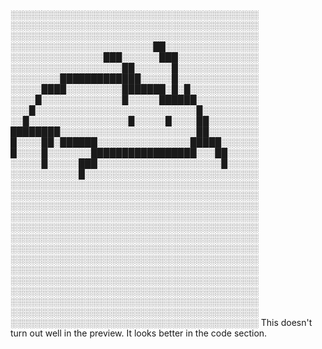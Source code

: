 ░░░░░░░░░░░░░░░░░░░░░░░░░░░░░░░░░░░░░░░░
░░░░░░░░░░░░░░░░░░░░░░░░░░░░░░░░░░░░░░░░
░░░░░░░░░░░░░░░░░░░░░░░░░░░░░░░░░░░░░░░░
░░░░░░░░░░░░░░░░░░░░░░░██░░░░░░░░░░░░░░░
░░░░░░░░░░░░░░░███░░░░░░███░░░░░░░░░░░░░
░░░░░░░░░░░░░░░░░░██░░░░░░█░░░░░░░░░░░░░
░░░░░░░░█████████████░░░░░█░░░░░░░░░░░░░
░░░░░████░░░░░░░░░███████░█░█░░░░░░░░░░░
░░░░█░░░░░░░░░░░░░█░░░░░██████░░░░░░░░░░
░░░█░░░░░░░░░░░░░░░░░░░░░░░░░░█░░░░░░░░░
░░█░░░░░░░░░░░░░░░░█░░░░░█░░░░██░░░░░░░░
████████░░░░░░░░░░░░░░░░░░░░░░██░░░░░░░░
█░░░░██░██████░░░░░░░░░░░░░░░█████░░░░░░
█░░░░█░░░░░░░█████████████████░░░██░░░░░
░░░░░█░░░░░███░░░░░░░░░░░░░░░░░░░░█░░░░░
░░░░░░░░░░░█░░░░░░░░░░░░░░░░░░░░░░░░░░░░
░░░░░░░░░░░░░░░░░░░░░░░░░░░░░░░░░░░░░░░░
░░░░░░░░░░░░░░░░░░░░░░░░░░░░░░░░░░░░░░░░
░░░░░░░░░░░░░░░░░░░░░░░░░░░░░░░░░░░░░░░░
░░░░░░░░░░░░░░░░░░░░░░░░░░░░░░░░░░░░░░░░
░░░░░░░░░░░░░░░░░░░░░░░░░░░░░░░░░░░░░░░░
░░░░░░░░░░░░░░░░░░░░░░░░░░░░░░░░░░░░░░░░
░░░░░░░░░░░░░░░░░░░░░░░░░░░░░░░░░░░░░░░░
░░░░░░░░░░░░░░░░░░░░░░░░░░░░░░░░░░░░░░░░
░░░░░░░░░░░░░░░░░░░░░░░░░░░░░░░░░░░░░░░░
░░░░░░░░░░░░░░░░░░░░░░░░░░░░░░░░░░░░░░░░
░░░░░░░░░░░░░░░░░░░░░░░░░░░░░░░░░░░░░░░░
░░░░░░░░░░░░░░░░░░░░░░░░░░░░░░░░░░░░░░░░
░░░░░░░░░░░░░░░░░░░░░░░░░░░░░░░░░░░░░░░░
░░░░░░░░░░░░░░░░░░░░░░░░░░░░░░░░░░░░░░░░
This doesn't turn out well in the preview. It looks better in the code section.
